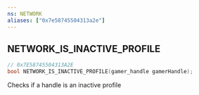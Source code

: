 ```yaml
---
ns: NETWORK
aliases: ["0x7e58745504313a2e"]
---
```

## NETWORK_IS_INACTIVE_PROFILE

```c
// 0x7E58745504313A2E
bool NETWORK_IS_INACTIVE_PROFILE(gamer_handle gamerHandle);
```

Checks if a handle is an inactive profile

